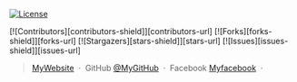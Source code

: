 [![License](https://img.shields.io/badge/License-Apache%202.0-blue.svg)](https://opensource.org/licenses/Apache-2.0)

[![Contributors][contributors-shield]][contributors-url]
[![Forks][forks-shield]][forks-url]
[![Stargazers][stars-shield]][stars-url]
[![Issues][issues-shield]][issues-url]
> [MyWebsite](myprogress.tk/) &nbsp;&middot;&nbsp;
> GitHub [@MyGitHub](https://github.com/it5-j05h) &nbsp;&middot;&nbsp;
> Facebook [Myfacebook](https://www.facebook.com/rogers2105/) &nbsp;&middot;&nbsp;